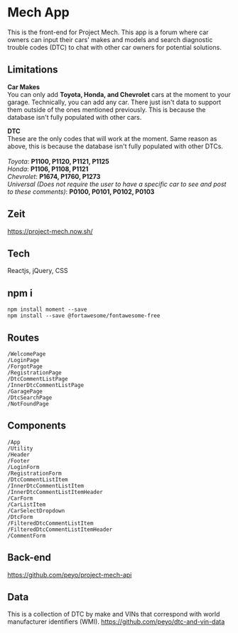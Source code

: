 # Mech App
This is the front-end for Project Mech. This app is a forum where car owners can input their cars' makes and models and search diagnostic trouble codes (DTC) to chat with other car owners for potential solutions.

## Limitations
**Car Makes**<br/>
You can only add **Toyota, Honda, and Chevrolet** cars at the moment to your garage. Technically, you can add any car. There just isn't data to support them outside of the ones mentioned previously. This is because the database isn't fully populated with other cars.

**DTC**<br/>
These are the only codes that will work at the moment. Same reason as above, this is because the database isn't fully populated with other DTCs.<br/><br/>
*Toyota*: **P1100, P1120, P1121, P1125**<br/>
*Honda*: **P1106, P1108, P1121**<br/>
*Chevrolet*: **P1674, P1760, P1273**<br/>
*Universal (Does not require the user to have a specific car to see and post to these comments)*: **P0100, P0101, P0102, P0103**

## Zeit
https://project-mech.now.sh/

## Tech
Reactjs, jQuery, CSS

## npm i
```
npm install moment --save
npm install --save @fortawesome/fontawesome-free
```

## Routes

```
/WelcomePage
/LoginPage
/ForgotPage
/RegistrationPage
/DtcCommentListPage
/InnerDtcCommentListPage
/GaragePage
/DtcSearchPage
/NotFoundPage
```

## Components

```
/App
/Utility
/Header
/Footer
/LoginForm
/RegistrationForm
/DtcCommentListItem
/InnerDtcCommentListItem
/InnerDtcCommentListItemHeader
/CarForm
/CarListItem
/CarSelectDropdown
/DtcForm
/FilteredDtcCommentListItem
/FilteredDtcCommentListItemHeader
/CommentForm
```

## Back-end
https://github.com/peyo/project-mech-api

## Data
This is a collection of DTC by make and VINs that correspond with world manufacturer identifiers (WMI).
https://github.com/peyo/dtc-and-vin-data
